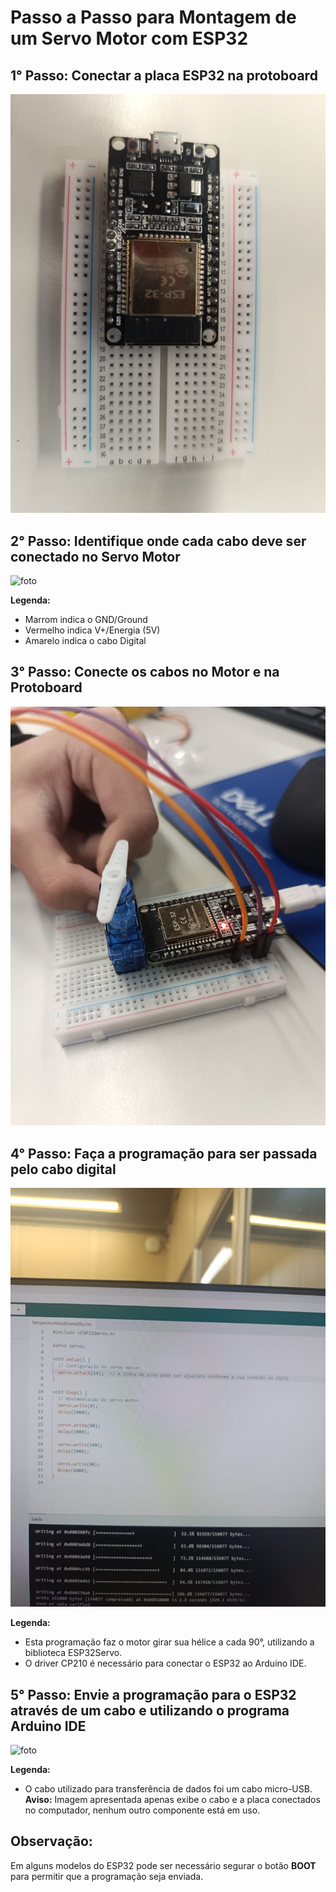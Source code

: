 # Passo a Passo para Montagem de um Servo Motor com ESP32

## 1° Passo: Conectar a placa ESP32 na protoboard
![foto](https://github.com/CaioHMAquino/ESP32ServoMotor/blob/main/imagens/esp32%20na%20board.jpeg)

## 2° Passo: Identifique onde cada cabo deve ser conectado no Servo Motor
![foto](https://github.com/CaioHMAquino/ESP32ServoMotor/blob/main/imagens/Conex%C3%A3o%20dos%20Fios.jpeg)

**Legenda:**
- Marrom indica o GND/Ground
- Vermelho indica V+/Energia (5V)
- Amarelo indica o cabo Digital

## 3° Passo: Conecte os cabos no Motor e na Protoboard
![foto](https://github.com/CaioHMAquino/ESP32ServoMotor/blob/main/imagens/Resultado%20das%20liga%C3%A7%C3%B5es.jpeg)

## 4° Passo: Faça a programação para ser passada pelo cabo digital
![foto](https://github.com/CaioHMAquino/ESP32ServoMotor/blob/main/imagens/Programa%C3%A7%C3%A3o.jpeg)

**Legenda:**
- Esta programação faz o motor girar sua hélice a cada 90°, utilizando a biblioteca ESP32Servo.
- O driver CP210 é necessário para conectar o ESP32 ao Arduino IDE.

## 5° Passo: Envie a programação para o ESP32 através de um cabo e utilizando o programa Arduino IDE
![foto](https://github.com/CaioHMAquino/ESP32ServoMotor/blob/main/imagens/transfer%C3%AAncia%20de%20dados.jpeg)

**Legenda:**
- O cabo utilizado para transferência de dados foi um cabo micro-USB.
**Aviso:** Imagem apresentada apenas exibe o cabo e a placa conectados no computador, nenhum outro componente está em uso.

## Observação:
Em alguns modelos do ESP32 pode ser necessário segurar o botão **BOOT** para permitir que a programação seja enviada.
